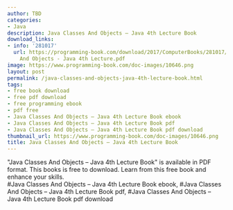```yaml
---
author: TBD
categories:
- Java
description: Java Classes And Objects – Java 4th Lecture Book
download_links:
- info: '281017'
  url: https://programming-book.com/download/2017/ComputerBooks/281017/Java Classes
    And Objects - Java 4th Lecture.pdf
image: https://www.programming-book.com/doc-images/10646.png
layout: post
permalink: /java-classes-and-objects-java-4th-lecture-book.html
tags:
- free book download
- free pdf download
- free programming ebook
- pdf free
- Java Classes And Objects – Java 4th Lecture Book ebook
- Java Classes And Objects – Java 4th Lecture Book pdf
- Java Classes And Objects – Java 4th Lecture Book pdf download
thumbnail_url: https://www.programming-book.com/doc-images/10646.png
title: Java Classes And Objects – Java 4th Lecture Book
---
```


 
<div class="item-desc text-justify">
  "Java Classes And Objects – Java 4th Lecture Book" is available in PDF format. This books is free to download. Learn from this free book and enhance your skills.
  <br>
  #Java Classes And Objects – Java 4th Lecture Book ebook, #Java Classes And Objects – Java 4th Lecture Book pdf, #Java Classes And Objects – Java 4th Lecture Book pdf download
</div>
